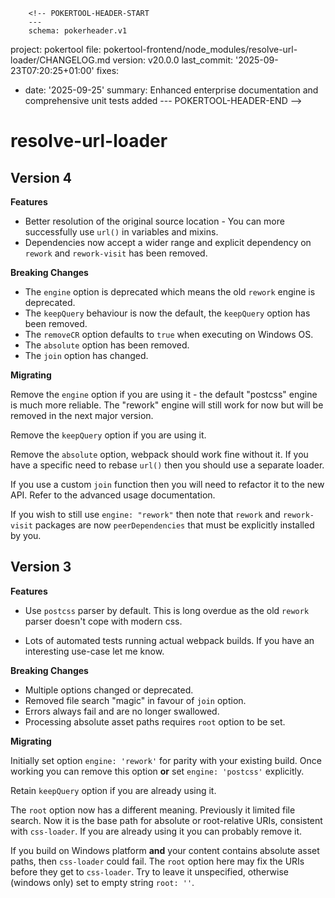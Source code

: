         <!-- POKERTOOL-HEADER-START
        ---
        schema: pokerheader.v1
project: pokertool
file: pokertool-frontend/node_modules/resolve-url-loader/CHANGELOG.md
version: v20.0.0
last_commit: '2025-09-23T07:20:25+01:00'
fixes:
- date: '2025-09-25'
  summary: Enhanced enterprise documentation and comprehensive unit tests added
        ---
        POKERTOOL-HEADER-END -->
# resolve-url-loader

## Version 4

**Features**

* Better resolution of the original source location - You can more successfully use `url()` in variables and mixins.
* Dependencies now accept a wider range and explicit dependency on `rework` and `rework-visit` has been removed.

**Breaking Changes**

* The `engine` option is deprecated which means the old `rework` engine is deprecated.
* The `keepQuery` behaviour is now the default, the `keepQuery` option has been removed.
* The `removeCR` option defaults to `true` when executing on Windows OS.
* The `absolute` option has been removed.
* The `join` option has changed.

**Migrating**

Remove the `engine` option if you are using it - the default "postcss" engine is much more reliable. The "rework" engine will still work for now but will be removed in the next major version.

Remove the `keepQuery` option if you are using it.

Remove the `absolute` option, webpack should work fine without it. If you have a specific need to rebase `url()` then you should use a separate loader.

If you use a custom `join` function then you will need to refactor it to the new API. Refer to the advanced usage documentation.

If you wish to still use `engine: "rework"` then note that `rework` and `rework-visit` packages are now `peerDependencies` that must be explicitly installed by you.

## Version 3

**Features**

* Use `postcss` parser by default. This is long overdue as the old `rework` parser doesn't cope with modern css.

* Lots of automated tests running actual webpack builds. If you have an interesting use-case let me know.

**Breaking Changes**

* Multiple options changed or deprecated.
* Removed file search "magic" in favour of `join` option.
* Errors always fail and are no longer swallowed.
* Processing absolute asset paths requires `root` option to be set.

**Migrating**

Initially set option `engine: 'rework'` for parity with your existing build. Once working you can remove this option **or** set `engine: 'postcss'` explicitly.

Retain `keepQuery` option if you are already using it.

The `root` option now has a different meaning. Previously it limited file search. Now it is the base path for absolute or root-relative URIs, consistent with `css-loader`. If you are already using it you can probably remove it.

If you build on Windows platform **and** your content contains absolute asset paths, then `css-loader` could fail. The `root` option here may fix the URIs before they get to `css-loader`. Try to leave it unspecified, otherwise (windows only) set to empty string `root: ''`.
